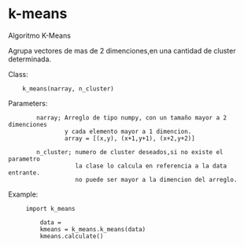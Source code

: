 k-means
=======

Algoritmo K-Means

Agrupa vectores de mas de 2 dimenciones,en una cantidad de cluster determinada.


Class: 

        k_means(narray, n_cluster)
        
      
Parameters:

            narray; Arreglo de tipo numpy, con un tamaño mayor a 2 dimenciones
                    y cada elemento mayor a 1 dimencion.
                    array = [(x,y), (x+1,y+1), (x+2,y+2)]
                    
            n_cluster; numero de cluster deseados,si no existe el parametro
                       la clase lo calcula en referencia a la data entrante.
                       no puede ser mayor a la dimencion del arreglo.
                       
Example:        
        
         import k_means
         
             data =  
             kmeans = k_means.k_means(data)
             kmeans.calculate()
             
             

        

